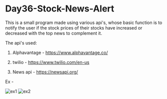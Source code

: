 # Day36-Stock-News-Alert
This is a small program made using various api's, whose basic function is to notify the user if the stock prices of their stocks have increased or decreased with the top news to complement it.

The api's used:

1. Alphavantage - https://www.alphavantage.co/

2. twilio - https://www.twilio.com/en-us

3. News api - https://newsapi.org/

Ex - 

![ex1](https://user-images.githubusercontent.com/86790253/233701240-5519e8ce-eb9d-41c5-949c-baa58b01f068.jpg)
![ex2](https://user-images.githubusercontent.com/86790253/233701261-6f19e63e-49b8-42df-a1e0-8f42a885c4e8.jpg)
